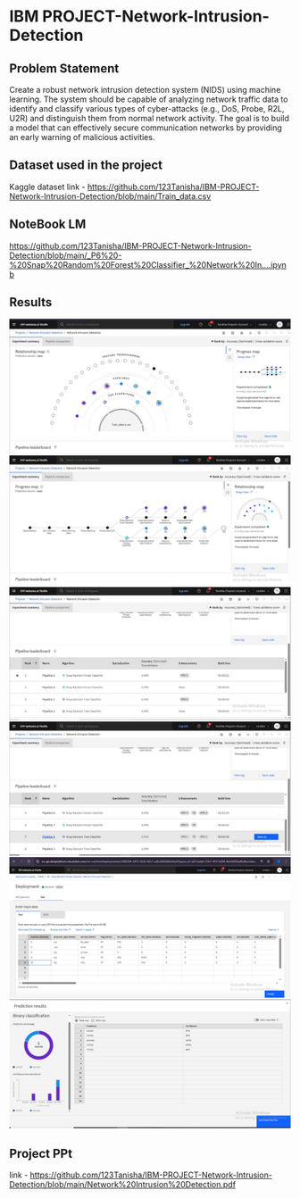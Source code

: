 # IBM PROJECT-Network-Intrusion-Detection

## Problem Statement
<p>Create a robust network intrusion detection system (NIDS) using machine learning. The system should be capable of analyzing network traffic data to identify and classify various types of cyber-attacks (e.g., DoS, Probe, R2L, U2R) and distinguish them from normal network activity. The goal is to build a model that can effectively secure communication networks by providing an early warning of malicious activities. </p>

## Dataset used in the project
Kaggle dataset link - https://github.com/123Tanisha/IBM-PROJECT-Network-Intrusion-Detection/blob/main/Train_data.csv

## NoteBook LM
https://github.com/123Tanisha/IBM-PROJECT-Network-Intrusion-Detection/blob/main/_P6%20-%20Snap%20Random%20Forest%20Classifier_%20Network%20In....ipynb

## Results
<img src="https://github.com/123Tanisha/IBM-PROJECT-Network-Intrusion-Detection/blob/main/1.jpg">
<img src="https://github.com/123Tanisha/IBM-PROJECT-Network-Intrusion-Detection/blob/main/2.jpg">
<img src="https://github.com/123Tanisha/IBM-PROJECT-Network-Intrusion-Detection/blob/main/3.jpg">
<img src="https://github.com/123Tanisha/IBM-PROJECT-Network-Intrusion-Detection/blob/main/4.jpg">
<img src="https://github.com/123Tanisha/IBM-PROJECT-Network-Intrusion-Detection/blob/main/5.jpg">
<img src="https://github.com/123Tanisha/IBM-PROJECT-Network-Intrusion-Detection/blob/main/6.jpg">

## Project PPt
link - https://github.com/123Tanisha/IBM-PROJECT-Network-Intrusion-Detection/blob/main/Network%20Intrusion%20Detection.pdf
